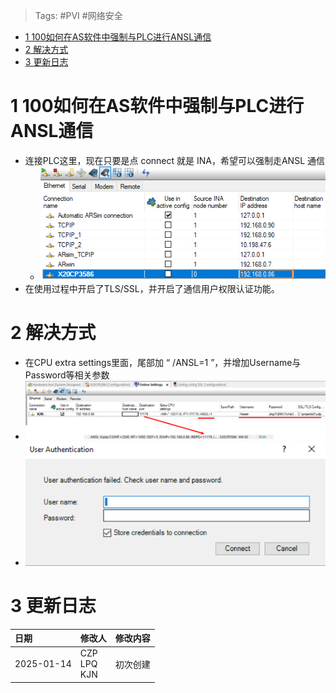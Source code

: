 > Tags: #PVI #网络安全

- [1 100如何在AS软件中强制与PLC进行ANSL通信](#_1-100%E5%A6%82%E4%BD%95%E5%9C%A8as%E8%BD%AF%E4%BB%B6%E4%B8%AD%E5%BC%BA%E5%88%B6%E4%B8%8Eplc%E8%BF%9B%E8%A1%8Cansl%E9%80%9A%E4%BF%A1)
- [2 解决方式](#_2-%E8%A7%A3%E5%86%B3%E6%96%B9%E5%BC%8F)
- [3 更新日志](#_3-%E6%9B%B4%E6%96%B0%E6%97%A5%E5%BF%97)

# 1 100如何在AS软件中强制与PLC进行ANSL通信

- 连接PLC这里，现在只要是点 connect 就是 INA，希望可以强制走ANSL 通信
    - ![](FILES/100如何在AS软件中强制与PLC进行ANSL通信/image-20250114165112404.png)
- 在使用过程中开启了TLS/SSL，并开启了通信用户权限认证功能。

# 2 解决方式

- 在CPU extra settings里面，尾部加 “ /ANSL=1 ”，并增加Username与Password等相关参数
- ![](FILES/100如何在AS软件中强制与PLC进行ANSL通信/image-20250114165701923.png)
- ![](FILES/100如何在AS软件中强制与PLC进行ANSL通信/image-20250114170955878.png)

# 3 更新日志

| 日期         | 修改人               | 修改内容 |
| :--------- | :---------------- | :--- |
| 2025-01-14 | CZP<br>LPQ<br>KJN | 初次创建 |

